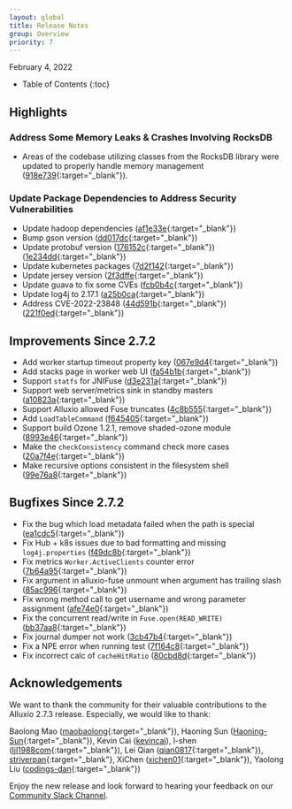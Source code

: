```yaml
---
layout: global
title: Release Notes
group: Overview
priority: 7
---
```


February 4, 2022

* Table of Contents
{:toc}

## Highlights

### Address Some Memory Leaks & Crashes Involving RocksDB
* Areas of the codebase utilizing classes from the RocksDB library were updated to properly handle memory management ([918e739](https://github.com/Alluxio/alluxio/commit/918e739cba89b3bed54a24fde0890ba726b1164b){:target="_blank"}).

### Update Package Dependencies to Address Security Vulnerabilities
* Update hadoop dependencies ([af1e33e](https://github.com/Alluxio/alluxio/commit/af1e33ed14bce9e24cfce88228610294a6ea994a){:target="_blank"})
* Bump gson version ([dd017dc](https://github.com/Alluxio/alluxio/commit/dd017dcf1b2ab06f08348bdf461dce6a9bef6ba8){:target="_blank"})
* Update protobuf version ([176152c](https://github.com/Alluxio/alluxio/commit/176152c4d30649e2a70866fc081da0ee0653e16e){:target="_blank"})([1e234dd](https://github.com/Alluxio/alluxio/commit/1e234ddf201e1fd474fe8ca1b5fd691a917fc562){:target="_blank"})
* Update kubernetes packages ([7d2f142](https://github.com/Alluxio/alluxio/commit/7d2f142d5af7e04814c18a14952737d1de715b1f){:target="_blank"})
* Update jersey version ([2f3dffe](https://github.com/Alluxio/alluxio/commit/2f3dffefffcf492373e3590e2d52b3d635e9d6bb){:target="_blank"})
* Update guava to fix some CVEs ([fcb0b4c](https://github.com/Alluxio/alluxio/commit/fcb0b4c9d4f3b787a091a2721d0a7d807055caaa){:target="_blank"})
* Update log4j to 2.17.1 ([a25b0ca](https://github.com/Alluxio/alluxio/commit/a25b0ca49c38263d92d716e99fb4c29c6f414939){:target="_blank"})
* Address CVE-2022-23848 ([44d591b](https://github.com/Alluxio/alluxio/commit/44d591bd1045a4b829583592fa6652c584a5f398){:target="_blank"})([221f0ed](https://github.com/Alluxio/alluxio/commit/221f0ed5851417ffc6cae4758d112d490e25f930){:target="_blank"})

## Improvements Since 2.7.2 
* Add worker startup timeout property key ([067e9d4](https://github.com/Alluxio/alluxio/commit/067e9d432166d44a82fb26aa1ffa8660b665e2f0){:target="_blank"})
* Add stacks page in worker web UI ([fa54b1b](https://github.com/Alluxio/alluxio/commit/fa54b1bcd9fc891413cbd168862706d0fad0ad02){:target="_blank"})
* Support `statfs` for JNIFuse ([d3e231a](https://github.com/Alluxio/alluxio/commit/d3e231a02ea4ef1415e623cfbc742c5f69e8ba8c){:target="_blank"})
* Support web server/metrics sink in standby masters ([a10823a](https://github.com/Alluxio/alluxio/commit/a10823a9523e200f1665228cd4eb3ea7659a0d15){:target="_blank"})
* Support Alluxio allowed Fuse truncates ([4c8b555](https://github.com/Alluxio/alluxio/commit/4c8b555920da6a844f3f30cc70493b563178518d){:target="_blank"})
* Add `LoadTableCommand` ([f645405](https://github.com/Alluxio/alluxio/commit/f64540541748ba088eafbbac37fbd8c0458c410e){:target="_blank"})
* Support build Ozone 1.2.1, remove shaded-ozone module ([8993e46](https://github.com/Alluxio/alluxio/commit/8993e461b23a73713e62d81ac904161e59fc0562){:target="_blank"})
* Make the `checkConsistency` command check more cases ([20a7f4e](https://github.com/Alluxio/alluxio/commit/20a7f4edfea39bc17bfe17b067cf94d5034ac526){:target="_blank"})
* Make recursive options consistent in the filesystem shell ([99e76a8](https://github.com/Alluxio/alluxio/commit/99e76a85141cdbdd7a96d13a6cc4a58c15728277){:target="_blank"})

## Bugfixes Since 2.7.2
* Fix the bug which load metadata failed when the path is special ([ea1cdc5](https://github.com/Alluxio/alluxio/commit/ea1cdc5aa97ba0e4a36ee12f22a5f981cf7d7958){:target="_blank"})
* Fix Hub + k8s issues due to bad formatting and missing `log4j.properties` ([f49dc8b](https://github.com/Alluxio/alluxio/commit/f49dc8bc531e324a52d4d6986e5d4e621e7ef931){:target="_blank"})
* Fix metrics `Worker.ActiveClients` counter error ([7b64a95](https://github.com/Alluxio/alluxio/commit/7b64a953e4791e3e6c2a79274363f432b7775371){:target="_blank"})
* Fix argument in alluxio-fuse unmount when argument has trailing slash ([85ac996](https://github.com/Alluxio/alluxio/commit/85ac996f9f753154745ac598a655b2e484a51bce){:target="_blank"})
* Fix wrong method call to get username and wrong parameter assignment ([afe74e0](https://github.com/Alluxio/alluxio/commit/afe74e0a5489eac0fad1e78ce5b52b1a7b2a9754){:target="_blank"})
* Fix the concurrent read/write in `Fuse.open(READ_WRITE)` ([bb37aa8](https://github.com/Alluxio/alluxio/commit/bb37aa884ebd836f4679f6fcbcdd0cb2e1aa1688){:target="_blank"})
* Fix journal dumper not work ([3cb47b4](https://github.com/Alluxio/alluxio/commit/3cb47b45f2f1921c9a7735ef7087c874eabb5be4){:target="_blank"})
* Fix a NPE error when running test ([7f164c8](https://github.com/Alluxio/alluxio/commit/7f164c8b91ddbfaa60af036b0d04292431523fe3){:target="_blank"})
* Fix incorrect calc of `cacheHitRatio` ([80cbd8d](https://github.com/Alluxio/alluxio/commit/80cbd8de31e8b0697112156d5a8463945f252541){:target="_blank"})

## Acknowledgements

We want to thank the community for their valuable contributions to the Alluxio 2.7.3 release. Especially, we would like to thank:

Baolong Mao ([maobaolong](https://github.com/maobaolong){:target="_blank"}),
Haoning Sun ([Haoning-Sun](https://github.com/Haoning-Sun){:target="_blank"}),
Kevin Cai ([kevincai](https://github.com/kevincai)), 
l-shen ([ljl1988com](https://github.com/ljl1988com){:target="_blank"}), 
Lei Qian ([qian0817](https://github.com/qian0817){:target="_blank"}),
[striverpan](https://github.com/striverpan){:target="_blank"},
XiChen ([xichen01](https://github.com/xichen01){:target="_blank"}),
Yaolong Liu ([codings-dan](https://github.com/codings-dan){:target="_blank"})

Enjoy the new release and look forward to hearing your feedback on our [Community Slack Channel](https://alluxio.io/slack).